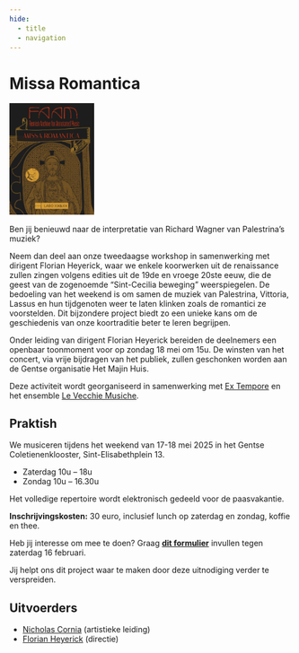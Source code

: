 ```yaml
---
hide:
  - title
  - navigation
---
```


# Missa Romantica

<!--![missa romantica](../../assets/images/missa_romantica_full.jpg){align =left width=30% height=30%} -->

<img src="https://raw.githubusercontent.com/nicholascornia89/vecchiemusiche/refs/heads/main/docs/assets/images/missa_romantica_full.jpg" width=30% height=30%>

Ben jij benieuwd naar de interpretatie van Richard Wagner van Palestrina’s muziek?
 
Neem dan deel aan onze tweedaagse workshop in samenwerking met dirigent Florian Heyerick, waar we enkele koorwerken uit de renaissance zullen zingen volgens edities uit de 19de en vroege 20ste eeuw, die de geest van de zogenoemde “Sint-Cecilia beweging” weerspiegelen. De bedoeling van het weekend is om samen de muziek van Palestrina, Vittoria, Lassus en hun tijdgenoten weer te laten klinken zoals de romantici ze voorstelden. Dit bijzondere project biedt zo een unieke kans om de geschiedenis van onze koortraditie beter te leren begrijpen.
 
Onder leiding van dirigent Florian Heyerick bereiden de deelnemers een openbaar toonmoment voor op zondag 18 mei om 15u. De winsten van het concert, via vrije bijdragen van het publiek, zullen geschonken worden aan de Gentse organisatie Het Majin Huis.
 
Deze activiteit wordt georganiseerd in samenwerking met [Ex Tempore](http://www.heyerick.org/) en het ensemble [Le Vecchie Musiche](www.vecchiemusiche.be).

## Praktish

We musiceren tijdens het weekend van 17-18 mei 2025 in het Gentse Coletienenklooster, Sint-Elisabethplein 13. 
 
- Zaterdag 10u – 18u
- Zondag 10u – 16.30u
 
Het volledige repertoire wordt elektronisch gedeeld voor de paasvakantie. 
 
**Inschrijvingskosten:** 30 euro, inclusief lunch op zaterdag en zondag, koffie en thee.
 
Heb jij interesse om mee te doen? Graag **[dit formulier](https://forms.gle/jSmLt7qgDPCrQEDF8)** invullen tegen zaterdag 16 februari.
 
Jij helpt ons dit project waar te maken door deze uitnodiging verder te verspreiden.

## Uitvoerders

- [Nicholas Cornia](../../members/nicholas_cornia.md) (artistieke leiding)
- [Florian Heyerick](http://www.heyerick.org/) (directie)



